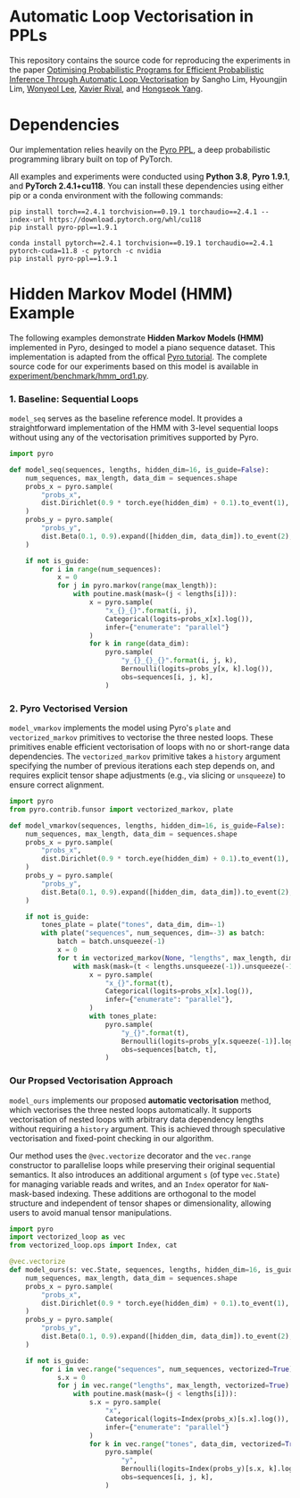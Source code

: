 # Automatic Loop Vectorisation in PPLs

This repository contains the source code for reproducing the experiments in the paper [Optimising Probabilistic Programs for Efficient Probabilistic Inference Through Automatic Loop Vectorisation]()
by Sangho Lim, Hyoungjin Lim, [Wonyeol Lee](https://wonyeol.github.io/), [Xavier Rival](https://scholar.google.com/citations?user=YGy_zroAAAAJ&hl=en), and [Hongseok Yang](https://sites.google.com/view/hongseokyang/home).


# Dependencies
Our implementation relies heavily on the [Pyro PPL](https://github.com/pyro-ppl/pyro), a deep probabilistic programming library built on top of PyTorch.

All examples and experiments were conducted using **Python 3.8**, **Pyro 1.9.1**, and **PyTorch 2.4.1+cu118**. You can install these dependencies using either pip or a conda environment with the following commands:

```
pip install torch==2.4.1 torchvision==0.19.1 torchaudio==2.4.1 --index-url https://download.pytorch.org/whl/cu118
pip install pyro-ppl==1.9.1
```

```
conda install pytorch==2.4.1 torchvision==0.19.1 torchaudio==2.4.1  pytorch-cuda=11.8 -c pytorch -c nvidia
pip install pyro-ppl==1.9.1
```


# Hidden Markov Model (HMM) Example
The following examples demonstrate **Hidden Markov Models (HMM)** implemented in Pyro, desinged to model a piano sequence dataset. This implementation is adapted from the offical [Pyro tutorial](https://pyro.ai/examples/hmm.html). The complete source code for our experiments based on this model is available in [experiment/benchmark/hmm_ord1.py](https://github.com/Lim-Sangho/auto-vectorise-ppl.public/blob/main/experiment/benchmark/hmm_ord1.py).

### 1. Baseline: Sequential Loops
`model_seq` serves as the baseline reference model. It provides a straightforward implementation of the HMM with 3-level sequential loops without using any of the vectorisation primitives supported by Pyro.


```python
import pyro

def model_seq(sequences, lengths, hidden_dim=16, is_guide=False):
    num_sequences, max_length, data_dim = sequences.shape
    probs_x = pyro.sample(
        "probs_x",
        dist.Dirichlet(0.9 * torch.eye(hidden_dim) + 0.1).to_event(1),
    )
    probs_y = pyro.sample(
        "probs_y",
        dist.Beta(0.1, 0.9).expand([hidden_dim, data_dim]).to_event(2),
    )

    if not is_guide:
        for i in range(num_sequences):
            x = 0
            for j in pyro.markov(range(max_length)):
                with poutine.mask(mask=(j < lengths[i])):
                    x = pyro.sample(
                        "x_{}_{}".format(i, j),
                        Categorical(logits=probs_x[x].log()),
                        infer={"enumerate": "parallel"}
                    )
                    for k in range(data_dim):
                        pyro.sample(
                            "y_{}_{}_{}".format(i, j, k),
                            Bernoulli(logits=probs_y[x, k].log()),
                            obs=sequences[i, j, k],
                        )
```

### 2. Pyro Vectorised Version
`model_vmarkov` implements the model using Pyro's `plate` and `vectorized_markov` primitives to vectorise the three nested loops.
These primitives enable efficient vectorisation of loops with no or short-range data dependencies.
The `vectorized_markov` primitive takes a `history` argument specifying the number of previous iterations each step depends on,
and requires explicit tensor shape adjustments (e.g., via slicing or `unsqueeze`) to ensure correct alignment.

```python
import pyro
from pyro.contrib.funsor import vectorized_markov, plate

def model_vmarkov(sequences, lengths, hidden_dim=16, is_guide=False):
    num_sequences, max_length, data_dim = sequences.shape
    probs_x = pyro.sample(
        "probs_x",
        dist.Dirichlet(0.9 * torch.eye(hidden_dim) + 0.1).to_event(1),
    )
    probs_y = pyro.sample(
        "probs_y",
        dist.Beta(0.1, 0.9).expand([hidden_dim, data_dim]).to_event(2),
    )

    if not is_guide:
        tones_plate = plate("tones", data_dim, dim=-1)
        with plate("sequences", num_sequences, dim=-3) as batch:
            batch = batch.unsqueeze(-1)
            x = 0
            for t in vectorized_markov(None, "lengths", max_length, dim=-2, history=1):
                with mask(mask=(t < lengths.unsqueeze(-1)).unsqueeze(-1)):
                    x = pyro.sample(
                        "x_{}".format(t),
                        Categorical(logits=probs_x[x].log()),
                        infer={"enumerate": "parallel"},
                    )
                    with tones_plate:
                        pyro.sample(
                            "y_{}".format(t),
                            Bernoulli(logits=probs_y[x.squeeze(-1)].log()),
                            obs=sequences[batch, t],
                        )
```

### Our Propsed Vectorisation Approach
`model_ours` implements our proposed **automatic vectorisation** method, which vectorises the three nested loops automatically.
It supports vectorisation of nested loops with arbitrary data dependency lengths without requiring a `history` argument.
This is achieved through speculative vectorisation and fixed-point checking in our algorithm.

Our method uses the `@vec.vectorize` decorator and the `vec.range`
constructor to parallelise loops while preserving their original sequential semantics.
It also introduces an additional argument `s` (of type `vec.State`) for managing variable reads and writes,
and an `Index` operator for `NaN`-mask-based indexing.
These additions are orthogonal to the model structure and independent of tensor shapes or dimensionality,
allowing users to avoid manual tensor manipulations.

```python
import pyro
import vectorized_loop as vec
from vectorized_loop.ops import Index, cat

@vec.vectorize
def model_ours(s: vec.State, sequences, lengths, hidden_dim=16, is_guide=False):
    num_sequences, max_length, data_dim = sequences.shape
    probs_x = pyro.sample(
        "probs_x",
        dist.Dirichlet(0.9 * torch.eye(hidden_dim) + 0.1).to_event(1),
    )
    probs_y = pyro.sample(
        "probs_y",
        dist.Beta(0.1, 0.9).expand([hidden_dim, data_dim]).to_event(2),
    )

    if not is_guide:
        for i in vec.range("sequences", num_sequences, vectorized=True):
            s.x = 0
            for j in vec.range("lengths", max_length, vectorized=True):
                with poutine.mask(mask=(j < lengths[i])):
                    s.x = pyro.sample(
                        "x",
                        Categorical(logits=Index(probs_x)[s.x].log()),
                        infer={"enumerate": "parallel"}
                    )
                    for k in vec.range("tones", data_dim, vectorized=True):
                        pyro.sample(
                            "y",
                            Bernoulli(logits=Index(probs_y)[s.x, k].log()),
                            obs=sequences[i, j, k],
                        )
```